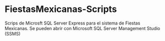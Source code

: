 # FiestasMexicanas-Scripts
Scrips de Microsft SQL Server Express para el sistema de Fiestas Mexicanas.
Se pueden abrir con Microsoft SQL Server Management Studio (SSMS)
